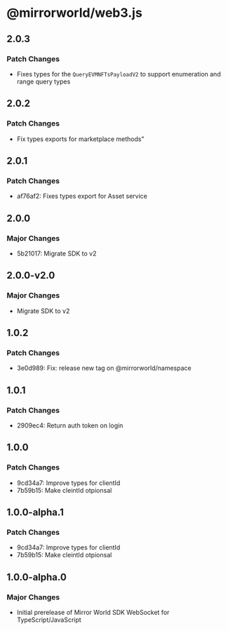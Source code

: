 # @mirrorworld/web3.js

## 2.0.3

### Patch Changes

- Fixes types for the `QueryEVMNFTsPayloadV2` to support enumeration and range query types

## 2.0.2

### Patch Changes

- Fix types exports for marketplace methods"

## 2.0.1

### Patch Changes

- af76af2: Fixes types export for Asset service

## 2.0.0

### Major Changes

- 5b21017: Migrate SDK to v2

## 2.0.0-v2.0

### Major Changes

- Migrate SDK to v2

## 1.0.2

### Patch Changes

- 3e0d989: Fix: release new tag on @mirrorworld/namespace

## 1.0.1

### Patch Changes

- 2909ec4: Return auth token on login

## 1.0.0

### Patch Changes

- 9cd34a7: Improve types for clientId
- 7b59b15: Make cleintId otpionsal

## 1.0.0-alpha.1

### Patch Changes

- 9cd34a7: Improve types for clientId
- 7b59b15: Make cleintId otpionsal

## 1.0.0-alpha.0

### Major Changes

- Initial prerelease of Mirror World SDK WebSocket for TypeScript/JavaScript
